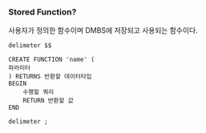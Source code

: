 ### Stored Function?

사용자가 정의한 함수이며 DMBS에 저장되고 사용되는 함수이다. 


```mysql
delimeter $$
    
CREATE FUNCTION 'name' (
파라미터
) RETURNS 반환할 데이터타입
BEGIN
	수행할 쿼리
	RETURN 반환할 값
END
    
delimeter ;
```
